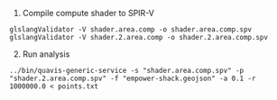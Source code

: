 1. Compile compute shader to SPIR-V
```
glslangValidator -V shader.area.comp -o shader.area.comp.spv
glslangValidator -V shader.2.area.comp -o shader.2.area.comp.spv
```

2. Run analysis
```
../bin/quavis-generic-service -s "shader.area.comp.spv" -p "shader.2.area.comp.spv" -f "empower-shack.geojson" -a 0.1 -r 1000000.0 < points.txt
```
